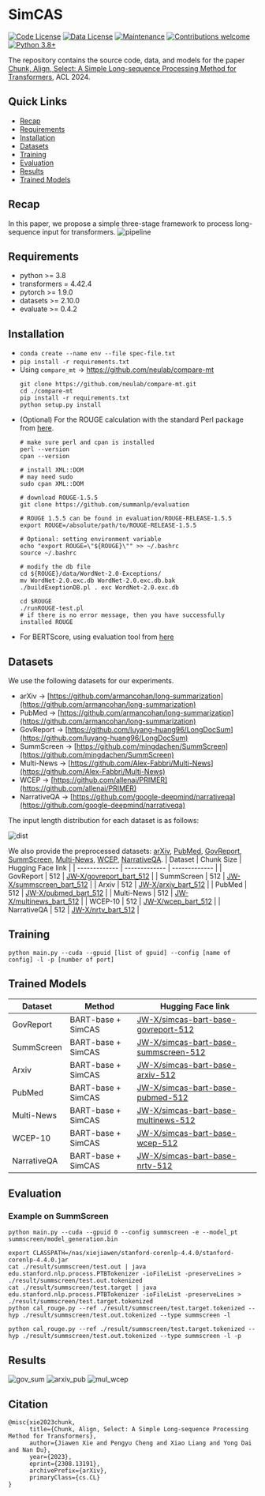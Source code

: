 # SimCAS
[![Code License](https://img.shields.io/badge/Code%20License-Apache_2.0-green.svg)](https://github.com/xjw-nlp/SimCAS/blob/main/LICENSE)
[![Data License](https://img.shields.io/badge/Data%20License-CC%20By%20NC%204.0-red.svg)](https://github.com/xjw-nlp/SimCAS/blob/main/DATA_LICENSE)
[![Maintenance](https://img.shields.io/badge/Maintained%3F-yes-green.svg)](https://github.com/SafeAILab/RAIN/issues) 
[![Contributions welcome](https://img.shields.io/badge/Contributions-welcome-brightgreen.svg?style=flat)](https://github.com/SafeAILab/RAIN/pulls)
[![Python 3.8+](https://img.shields.io/badge/python-3.8+-blue.svg)](https://www.python.org/downloads/release/python-380/)

The repository contains the source code, data, and models for the paper [Chunk, Align, Select: A Simple Long-sequence Processing Method for Transformers](https://arxiv.org/abs/2308.13191#), ACL 2024.
## Quick Links
- [Recap](#recap)
- [Requirements](#requirements)
- [Installation](#installation)
- [Datasets](#datasets)
- [Training](#training)
- [Evaluation](#evaluation)
- [Results](#results)
- [Trained Models](#trained-models)
## Recap
In this paper, we propose a simple three-stage framework to process long-sequence input for transformers.
![pipeline](./assets/model.png)

## Requirements
+ python >= 3.8
+ transformers = 4.42.4
+ pytorch >= 1.9.0
+ datasets >= 2.10.0
+ evaluate >= 0.4.2
## Installation
- `conda create --name env --file spec-file.txt`
- `pip install -r requirements.txt`
- Using `compare_mt` -> https://github.com/neulab/compare-mt
  ```console
  git clone https://github.com/neulab/compare-mt.git
  cd ./compare-mt
  pip install -r requirements.txt
  python setup.py install
  ```
- (Optional) For the ROUGE calculation with the standard Perl package from [here](https://github.com/summanlp/evaluation/tree/master/ROUGE-RELEASE-1.5.5).
  ```console
  # make sure perl and cpan is installed
  perl --version
  cpan --version

  # install XML::DOM
  # may need sudo
  sudo cpan XML::DOM
  
  # download ROUGE-1.5.5
  git clone https://github.com/summanlp/evaluation
  
  # ROUGE 1.5.5 can be found in evaluation/ROUGE-RELEASE-1.5.5
  export ROUGE=/absolute/path/to/ROUGE-RELEASE-1.5.5
  
  # Optional: setting environment variable
  echo "export ROUGE=\"${ROUGE}\"" >> ~/.bashrc
  source ~/.bashrc
  
  # modify the db file
  cd ${ROUGE}/data/WordNet-2.0-Exceptions/
  mv WordNet-2.0.exc.db WordNet-2.0.exc.db.bak
  ./buildExeptionDB.pl . exc WordNet-2.0.exc.db
  
  cd $ROUGE
  ./runROUGE-test.pl
  # if there is no error message, then you have successfully installed ROUGE
  ```
- For BERTScore, using evaluation tool from [here](https://github.com/Tiiiger/bert_score)

## Datasets
We use the following datasets for our experiments. 
- arXiv -> [https://github.com/armancohan/long-summarization](https://github.com/armancohan/long-summarization)
- PubMed -> [https://github.com/armancohan/long-summarization](https://github.com/armancohan/long-summarization)
- GovReport -> [https://github.com/luyang-huang96/LongDocSum](https://github.com/luyang-huang96/LongDocSum)
- SummScreen -> [https://github.com/mingdachen/SummScreen](https://github.com/mingdachen/SummScreen)
- Multi-News -> [https://github.com/Alex-Fabbri/Multi-News](https://github.com/Alex-Fabbri/Multi-News)
- WCEP -> [https://github.com/allenai/PRIMER](https://github.com/allenai/PRIMER)
- NarrativeQA -> [https://github.com/google-deepmind/narrativeqa](https://github.com/google-deepmind/narrativeqa)

The input length distribution for each dataset is as follows:

![dist](./assets/dist.png)

We also provide the preprocessed datasets: [arXiv](https://huggingface.co/datasets/JW-X/arxiv_bart_512), [PubMed](https://huggingface.co/datasets/JW-X/pubmed_bart_512), [GovReport](https://huggingface.co/datasets/JW-X/govreport_bart_512), [SummScreen](https://huggingface.co/datasets/JW-X/summscreen_bart_512), [Multi-News](https://huggingface.co/datasets/JW-X/multinews_bart_512), [WCEP](https://huggingface.co/datasets/JW-X/wcep_bart_512), [NarrativeQA](https://huggingface.co/datasets/JW-X/nrtv_bart_512).
| Dataset  |  Chunk Size | Hugging Face link |
| ------------- | ------------- | ------------- |
| GovReport | 512 | [JW-X/govreport_bart_512](https://huggingface.co/datasets/JW-X/govreport_bart_512)  |
| SummScreen  | 512  | [JW-X/summscreen_bart_512](https://huggingface.co/datasets/JW-X/summscreen_bart_512) |
| Arxiv | 512 | [JW-X/arxiv_bart_512](https://huggingface.co/datasets/JW-X/arxiv_bart_512) |
| PubMed  | 512 | [JW-X/pubmed_bart_512](https://huggingface.co/datasets/JW-X/pubmed_bart_512)  |
| Multi-News  | 512 | [JW-X/multinews_bart_512](https://huggingface.co/datasets/JW-X/multinews_bart_512)  |
| WCEP-10  | 512 | [JW-X/wcep_bart_512](https://huggingface.co/datasets/JW-X/wcep_bart_512)  |
| NarrativeQA  | 512 | [JW-X/nrtv_bart_512](https://huggingface.co/datasets/JW-X/nrtv_bart_512)  |
  
## Training
```console
python main.py --cuda --gpuid [list of gpuid] --config [name of config] -l -p [number of port]
```

## Trained Models

| Dataset  |  Method | Hugging Face link |
| ------------- | ------------- | ------------- |
| GovReport | BART-base + SimCAS  | [JW-X/simcas-bart-base-govreport-512]()  |
| SummScreen  | BART-base + SimCAS  | [JW-X/simcas-bart-base-summscreen-512]() |
| Arxiv | BART-base + SimCAS  | [JW-X/simcas-bart-base-arxiv-512]() |
| PubMed  | BART-base + SimCAS  | [JW-X/simcas-bart-base-pubmed-512]()  |
| Multi-News  | BART-base + SimCAS  | [JW-X/simcas-bart-base-multinews-512]()  |
| WCEP-10  | BART-base + SimCAS  | [JW-X/simcas-bart-base-wcep-512]()  |
| NarrativeQA  | BART-base + SimCAS  | [JW-X/simcas-bart-base-nrtv-512]()  |

## Evaluation
### Example on SummScreen
```console
python main.py --cuda --gpuid 0 --config summscreen -e --model_pt summscreen/model_generation.bin

export CLASSPATH=/nas/xiejiawen/stanford-corenlp-4.4.0/stanford-corenlp-4.4.0.jar
cat ./result/summscreen/test.out | java edu.stanford.nlp.process.PTBTokenizer -ioFileList -preserveLines > ./result/summscreen/test.out.tokenized
cat ./result/summscreen/test.target | java edu.stanford.nlp.process.PTBTokenizer -ioFileList -preserveLines > ./result/summscreen/test.target.tokenized
python cal_rouge.py --ref ./result/summscreen/test.target.tokenized --hyp ./result/summscreen/test.out.tokenized --type summscreen -l

python cal_rouge.py --ref ./result/summscreen/test.target.tokenized --hyp ./result/summscreen/test.out.tokenized --type summscreen -l -p
```

## Results
![gov_sum](./assets/gov_and_sum.png)
![arxiv_pub](./assets/arxiv_and_pub.png)
![mul_wcep](./assets/mul_and_wcep.png)
## Citation
```console
@misc{xie2023chunk,
      title={Chunk, Align, Select: A Simple Long-sequence Processing Method for Transformers}, 
      author={Jiawen Xie and Pengyu Cheng and Xiao Liang and Yong Dai and Nan Du},
      year={2023},
      eprint={2308.13191},
      archivePrefix={arXiv},
      primaryClass={cs.CL}
}
```
